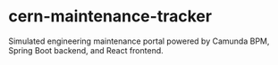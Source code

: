# cern-maintenance-tracker
Simulated engineering maintenance portal powered by Camunda BPM, Spring Boot backend, and React frontend.
